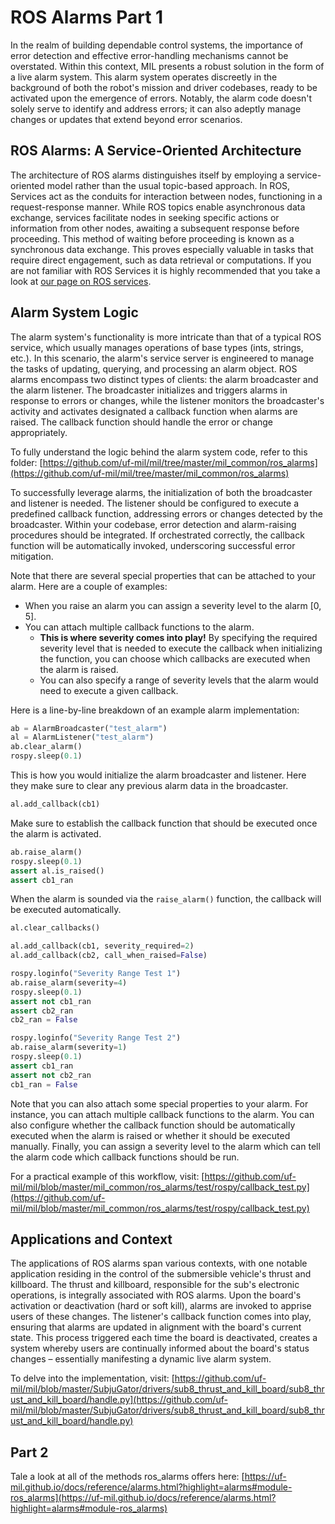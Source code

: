 # ROS Alarms Part 1

In the realm of building dependable control systems, the importance of error detection and effective error-handling mechanisms cannot be overstated. Within this context, MIL presents a robust solution in the form of a live alarm system. This alarm system operates discreetly in the background of both the robot's mission and driver codebases, ready to be activated upon the emergence of errors. Notably, the alarm code doesn't solely serve to identify and address errors; it can also adeptly manage changes or updates that extend beyond error scenarios.

## ROS Alarms: A Service-Oriented Architecture

The architecture of ROS alarms distinguishes itself by employing a service-oriented model rather than the usual topic-based approach. In ROS, Services act as the conduits for interaction between nodes, functioning in a request-response manner. While ROS topics enable asynchronous data exchange, services facilitate nodes in seeking specific actions or information from other nodes, awaiting a subsequent response before proceeding. This method of waiting before proceeding is known as a synchronous data exchange. This proves especially valuable in tasks that require direct engagement, such as data retrieval or computations.
If you are not familiar with ROS Services it is highly recommended that you take a look at [our page on ROS services](./services.md).

## Alarm System Logic

The alarm system's functionality is more intricate than that of a typical ROS service, which usually manages operations of base types (ints, strings, etc.). In this scenario, the alarm's service server is engineered to manage the tasks of updating, querying, and processing an alarm object. ROS alarms encompass two distinct types of clients: the alarm broadcaster and the alarm listener. The broadcaster initializes and triggers alarms in response to errors or changes, while the listener monitors the broadcaster's activity and activates designated a callback function when alarms are raised. The callback function should handle the error or change appropriately. 

To fully understand the logic behind the alarm system code, refer to this folder: [https://github.com/uf-mil/mil/tree/master/mil_common/ros_alarms](https://github.com/uf-mil/mil/tree/master/mil_common/ros_alarms)

To successfully leverage alarms, the initialization of both the broadcaster and listener is needed. The listener should be configured to execute a predefined callback function, addressing errors or changes detected by the broadcaster. Within your codebase, error detection and alarm-raising procedures should be integrated. If orchestrated correctly, the callback function will be automatically invoked, underscoring successful error mitigation.

Note that there are several special properties that can be attached to your alarm. Here are a couple of examples: 
* When you raise an alarm you can assign a severity level to the alarm [0, 5]. 
* You can attach multiple callback functions to the alarm.
  * **This is where severity comes into play!** By specifying the required severity level that is needed to execute the callback when initializing the function, you can choose which callbacks are executed when the alarm is raised.
  * You can also specify a range of severity levels that the alarm would need to execute a given callback.

Here is a line-by-line breakdown of an example alarm implementation: 

```python
ab = AlarmBroadcaster("test_alarm")
al = AlarmListener("test_alarm")
ab.clear_alarm()
rospy.sleep(0.1)
```
This is how you would initialize the alarm broadcaster and listener. Here they make sure to clear any previous alarm data in the broadcaster. 

```python
al.add_callback(cb1)
```
Make sure to establish the callback function that should be executed once the alarm is activated. 

```python
ab.raise_alarm()
rospy.sleep(0.1)
assert al.is_raised()
assert cb1_ran
```
When the alarm is sounded via the `raise_alarm()` function, the callback will be executed automatically. 

```python
al.clear_callbacks()

al.add_callback(cb1, severity_required=2)
al.add_callback(cb2, call_when_raised=False)

rospy.loginfo("Severity Range Test 1")
ab.raise_alarm(severity=4)
rospy.sleep(0.1)
assert not cb1_ran
assert cb2_ran
cb2_ran = False

rospy.loginfo("Severity Range Test 2")
ab.raise_alarm(severity=1)
rospy.sleep(0.1)
assert cb1_ran
assert not cb2_ran
cb1_ran = False
```
Note that you can also attach some special properties to your alarm. For instance, you can attach multiple callback functions to the alarm. You can also configure whether the callback function should be automatically executed when the alarm is raised or whether it should be executed manually. Finally, you can assign a severity level to the alarm which can tell the alarm code which callback functions should be run. 

For a practical example of this workflow, visit: [https://github.com/uf-mil/mil/blob/master/mil_common/ros_alarms/test/rospy/callback_test.py](https://github.com/uf-mil/mil/blob/master/mil_common/ros_alarms/test/rospy/callback_test.py)

## Applications and Context

The applications of ROS alarms span various contexts, with one notable application residing in the control of the submersible vehicle's thrust and killboard. The thrust and killboard, responsible for the sub's electronic operations, is integrally associated with ROS alarms. Upon the board's activation or deactivation (hard or soft kill), alarms are invoked to apprise users of these changes. The listener's callback function comes into play, ensuring that alarms are updated in alignment with the board's current state. This process triggered each time the board is deactivated, creates a system whereby users are continually informed about the board's status changes – essentially manifesting a dynamic live alarm system.

To delve into the implementation, visit: [https://github.com/uf-mil/mil/blob/master/SubjuGator/drivers/sub8_thrust_and_kill_board/sub8_thrust_and_kill_board/handle.py](https://github.com/uf-mil/mil/blob/master/SubjuGator/drivers/sub8_thrust_and_kill_board/sub8_thrust_and_kill_board/handle.py)

## Part 2
Tale a look at all of the methods ros_alarms offers here: [https://uf-mil.github.io/docs/reference/alarms.html?highlight=alarms#module-ros_alarms](https://uf-mil.github.io/docs/reference/alarms.html?highlight=alarms#module-ros_alarms)
